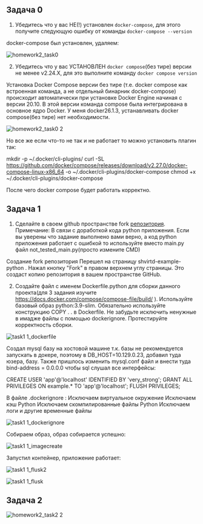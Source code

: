 ## Задача 0


1. Убедитесь что у вас НЕ(!) установлен ```docker-compose```, для этого получите следующую ошибку от команды ```docker-compose --version```

docker-compose был установлен, удаляем:


![homework2_task0](https://github.com/user-attachments/assets/c73faa0e-1324-4f38-a402-908f9055df44)


2. Убедитесь что у вас УСТАНОВЛЕН ```docker compose```(без тире) версии не менее v2.24.X, для это выполните команду ```docker compose version```  

Установка Docker Compose версии без тире (т.е. docker compose как встроенная команда, а не отдельный бинарник docker-compose) происходит автоматически при установке Docker Engine начиная с версии 20.10. В этой версии команда compose была интегрирована в основное ядро Docker. У меня docker26.1.3, устанавливать docker compose(без тире) нет необходимости. 

![homework2_task0 2](https://github.com/user-attachments/assets/bd1fb781-4ccb-473c-8bbc-f2d9676814dd)

Но все же если что-то не так и не работает то можно установить плагин так:

mkdir -p ~/.docker/cli-plugins/
curl -SL https://github.com/docker/compose/releases/download/v2.27.0/docker-compose-linux-x86_64 -o ~/.docker/cli-plugins/docker-compose
chmod +x ~/.docker/cli-plugins/docker-compose

После чего docker compose будет работать корректно.


## Задача 1

1. Сделайте в своем github пространстве fork [репозитория](https://github.com/netology-code/shvirtd-example-python/blob/main/README.md).
   Примечание: В связи с доработкой кода python приложения. Если вы уверены что задание выполнено вами верно, а код python приложения работает с ошибкой то используйте вместо main.py файл not_tested_main.py(просто измените CMD)

Создание fork репозитория
Перешел на страницу shvirtd-example-python .
Нажал кнопку "Fork" в правом верхнем углу страницы.
Это создаст копию репозитория в вашем пространстве GitHub.

2. Создайте файл с именем Dockerfile.python для сборки данного проекта(для 3 задания изучите https://docs.docker.com/compose/compose-file/build/ ). Используйте базовый образ python:3.9-slim. Обязательно используйте конструкцию COPY . . в Dockerfile. Не забудьте исключить ненужные в имадже файлы с помощью dockerignore. Протестируйте корректность сборки.

![task1 1_dockerfile](https://github.com/user-attachments/assets/780e7a80-224a-4f4a-a70d-bdec6baea863)


Создал mysql базу на хостовой машине т.к. базы не рекомендуется запускать в докере, поэтому в DB_HOST=10.129.0.23, добавил туда юзера, базу. Также пришлось изменить mysql.conf файл и внести туда bind-address = 0.0.0.0 чтобы sql слушал все интерфейсы:

CREATE USER 'app'@'localhost' IDENTIFIED BY 'very_strong';
GRANT ALL PRIVILEGES ON example.* TO 'app'@'localhost';
FLUSH PRIVILEGES;


В файле .dockerignore :
Исключаем виртуальное окружение
Исключаем кэш Python
Исключаем скомпилированные файлы Python
Исключаем логи и другие временные файлы

![task1 1_dockerignore](https://github.com/user-attachments/assets/d1c39af2-5aca-4496-87ca-5e04f79cde2d)


Собираем образ, образ собирается успешно:


![task1 1_imagecreate](https://github.com/user-attachments/assets/9f642827-542f-4bb2-bcba-f44f9178874a)



Запустил контейнер, приложение работает:

![task1 1_flusk2](https://github.com/user-attachments/assets/5ad1df61-3c30-4fda-8e06-e331ec446c86)

![task1 1_flusk](https://github.com/user-attachments/assets/854dfcea-7bd0-4cc2-bfe3-596910c37662)




## Задача 2

![homework2_task2 2](https://github.com/user-attachments/assets/72a4a874-62ec-45d1-b6df-ac3fad0fce45)
